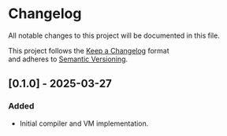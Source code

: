 
# Changelog

All notable changes to this project will be documented in this file.  

This project follows the [Keep a Changelog](https://keepachangelog.com/en/1.1.0/) format  
and adheres to [Semantic Versioning](https://semver.org/).

## [0.1.0] - 2025-03-27

### Added

- Initial compiler and VM implementation.
